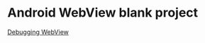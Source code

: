 # Android WebView blank project



[Debugging WebView](https://developers.google.com/web/tools/chrome-devtools/remote-debugging/webviews)

